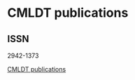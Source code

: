 # CMLDT publications

## ISSN
2942-1373

<a type="button" href="https://mobile-learning.uni-bayreuth.de/CMLDTpublications/">
CMLDT publications
</a>